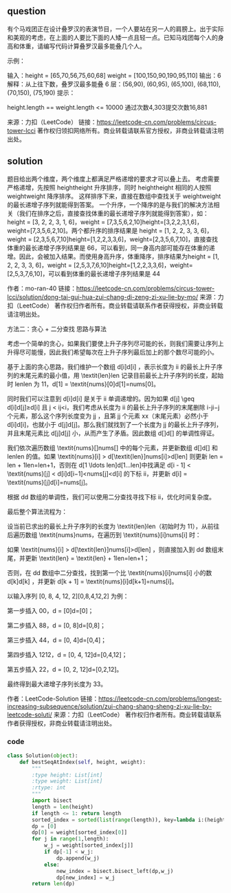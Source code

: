 ## question

有个马戏团正在设计叠罗汉的表演节目，一个人要站在另一人的肩膀上。出于实际和美观的考虑，在上面的人要比下面的人矮一点且轻一点。已知马戏团每个人的身高和体重，请编写代码计算叠罗汉最多能叠几个人。

示例：

输入：height = [65,70,56,75,60,68] weight = [100,150,90,190,95,110]
输出：6
解释：从上往下数，叠罗汉最多能叠 6 层：(56,90), (60,95), (65,100), (68,110), (70,150), (75,190)
提示：

height.length == weight.length <= 10000
通过次数4,303提交次数16,881

来源：力扣（LeetCode）
链接：https://leetcode-cn.com/problems/circus-tower-lcci
著作权归领扣网络所有。商业转载请联系官方授权，非商业转载请注明出处。

## solution
题目给出两个维度，两个维度上都满足严格递增的要求才可以叠上去。
考虑需要严格递增，先按照 heightheight 升序排序，同时 heightheight 相同的人按照 weightweight 降序排序。
这样排序下来，直接在数组中查找关于 weightweight 的最长递增子序列就能得到答案。
一个升序，一个降序的是与我们的解决方法相关（我们在排序之后，直接查找体重的最长递增子序列就能得到答案），如： height = [3, 2, 2, 3, 1, 6]，weight = [7,3,5,6,2,10]height=[3,2,2,3,1,6]，weight=[7,3,5,6,2,10]。两个都升序的排序结果是 height = [1, 2, 2, 3, 3, 6]，weight = [2,3,5,6,7,10]height=[1,2,2,3,3,6]，weight=[2,3,5,6,7,10]，直接查找体重的最长递增子序列结果是 66，可以看到，同一身高内部可能存在体重的递增。因此，会被加入结果。而使用身高升序，体重降序，排序结果为height = [1, 2, 2, 3, 3, 6]，weight = [2,5,3,7,6,10]height=[1,2,2,3,3,6]，weight=[2,5,3,7,6,10]，可以看到体重的最长递增子序列结果是 44

作者：mo-ran-40
链接：https://leetcode-cn.com/problems/circus-tower-lcci/solution/dong-tai-gui-hua-zui-chang-di-zeng-zi-xu-lie-by-mo/
来源：力扣（LeetCode）
著作权归作者所有。商业转载请联系作者获得授权，非商业转载请注明出处。



方法二：贪心 + 二分查找
思路与算法

考虑一个简单的贪心，如果我们要使上升子序列尽可能的长，则我们需要让序列上升得尽可能慢，因此我们希望每次在上升子序列最后加上的那个数尽可能的小。

基于上面的贪心思路，我们维护一个数组 d[i]d[i] ，表示长度为 ii 的最长上升子序列的末尾元素的最小值，用 \textit{len}len 记录目前最长上升子序列的长度，起始时 lenlen 为 11，d[1] = \textit{nums}[0]d[1]=nums[0]。

同时我们可以注意到 d[i]d[i] 是关于 ii 单调递增的。因为如果 d[j] \geq d[i]d[j]≥d[i] 且 j < ij<i，我们考虑从长度为 ii 的最长上升子序列的末尾删除 i-ji−j 个元素，那么这个序列长度变为 jj ，且第 jj 个元素 xx（末尾元素）必然小于 d[i]d[i]，也就小于 d[j]d[j]。那么我们就找到了一个长度为 jj 的最长上升子序列，并且末尾元素比 d[j]d[j] 小，从而产生了矛盾。因此数组 d[]d[] 的单调性得证。

我们依次遍历数组 \textit{nums}[]nums[] 中的每个元素，并更新数组 d[]d[] 和 lenlen 的值。如果 \textit{nums}[i] > d[\textit{len}]nums[i]>d[len] 则更新 len = len + 1len=len+1，否则在 d[1 \ldots len]d[1…len]中找满足 d[i - 1] < \textit{nums}[j] < d[i]d[i−1]<nums[j]<d[i] 的下标 ii，并更新 d[i] = \textit{nums}[j]d[i]=nums[j]。

根据 dd 数组的单调性，我们可以使用二分查找寻找下标 ii，优化时间复杂度。

最后整个算法流程为：

设当前已求出的最长上升子序列的长度为 \textit{len}len（初始时为 11），从前往后遍历数组 \textit{nums}nums，在遍历到 \textit{nums}[i]nums[i] 时：

如果 \textit{nums}[i] > d[\textit{len}]nums[i]>d[len] ，则直接加入到 dd 数组末尾，并更新 \textit{len} = \textit{len} + 1len=len+1；

否则，在 dd 数组中二分查找，找到第一个比 \textit{nums}[i]nums[i] 小的数 d[k]d[k] ，并更新 d[k + 1] = \textit{nums}[i]d[k+1]=nums[i]。

以输入序列 [0, 8, 4, 12, 2][0,8,4,12,2] 为例：

第一步插入 00，d = [0]d=[0]；

第二步插入 88，d = [0, 8]d=[0,8]；

第三步插入 44，d = [0, 4]d=[0,4]；

第四步插入 1212，d = [0, 4, 12]d=[0,4,12]；

第五步插入 22，d = [0, 2, 12]d=[0,2,12]。

最终得到最大递增子序列长度为 33。

作者：LeetCode-Solution
链接：https://leetcode-cn.com/problems/longest-increasing-subsequence/solution/zui-chang-shang-sheng-zi-xu-lie-by-leetcode-soluti/
来源：力扣（LeetCode）
著作权归作者所有。商业转载请联系作者获得授权，非商业转载请注明出处。
### code
```py
class Solution(object):
    def bestSeqAtIndex(self, height, weight):
        """
        :type height: List[int]
        :type weight: List[int]
        :rtype: int
        """
        import bisect
        length = len(height)
        if length <= 1: return length
        sorted_index = sorted(list(range(length)), key=lambda i:(height[i],-weight[i]))
        dp = [0]
        dp[0] = weight[sorted_index[0]]
        for j in range(1,length):
            w_j = weight[sorted_index[j]]
            if dp[-1] < w_j:
                dp.append(w_j)
            else:
                new_index = bisect.bisect_left(dp,w_j)
                dp[new_index] = w_j
        return len(dp)
```


